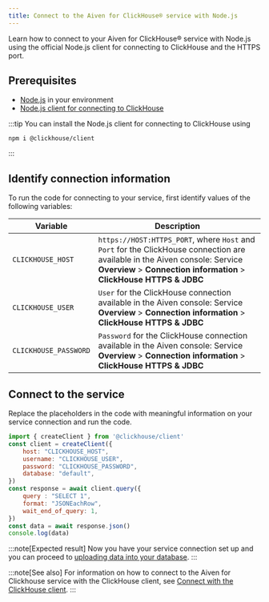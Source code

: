 ```yaml
---
title: Connect to the Aiven for ClickHouse® service with Node.js
---
```


Learn how to connect to your Aiven for ClickHouse® service with Node.js
using the official Node.js client for connecting to ClickHouse and the
HTTPS port.

## Prerequisites

-   [Node.js](https://nodejs.org/en/download/) in your environment
-   [Node.js client for connecting to
    ClickHouse](https://clickhouse.com/docs/en/integrations/language-clients/javascript#environment-requirements-nodejs)

:::tip
You can install the Node.js client for connecting to ClickHouse using

```shell
npm i @clickhouse/client
```
:::

## Identify connection information

To run the code for connecting to your service, first identify values of
the following variables:

| Variable              | Description                                                                                                                                                                                            |
| --------------------- | ------------------------------------------------------------------------------------------------------------------------------------------------------------------------------------------------------ |
| `CLICKHOUSE_HOST`     | `https://HOST:HTTPS_PORT`, where `Host` and `Port` for the ClickHouse connection are available in the Aiven console: Service **Overview** \> **Connection information** \> **ClickHouse HTTPS & JDBC** |
| `CLICKHOUSE_USER`     | `User` for the ClickHouse connection available in the Aiven console: Service **Overview** \> **Connection information** \> **ClickHouse HTTPS & JDBC**                                                 |
| `CLICKHOUSE_PASSWORD` | `Password` for the ClickHouse connection available in the Aiven console: Service **Overview** \> **Connection information** \> **ClickHouse HTTPS & JDBC**                                             |

## Connect to the service

Replace the placeholders in the code with meaningful information on your
service connection and run the code.

```javascript
import { createClient } from '@clickhouse/client'
const client = createClient({
    host: "CLICKHOUSE_HOST",
    username: "CLICKHOUSE_USER",
    password: "CLICKHOUSE_PASSWORD",
    database: "default",
})
const response = await client.query({
    query : "SELECT 1",
    format: "JSONEachRow",
    wait_end_of_query: 1,
})
const data = await response.json()
console.log(data)
```

:::note[Expected result]
Now you have your service connection set up and you can proceed to
[uploading data into your database](/docs/products/clickhouse/howto/load-dataset).
:::

:::note[See also]
For information on how to connect to the Aiven for Clickhouse service
with the ClickHouse client, see
[Connect with the ClickHouse client](/docs/products/clickhouse/howto/connect-with-clickhouse-cli).
:::
